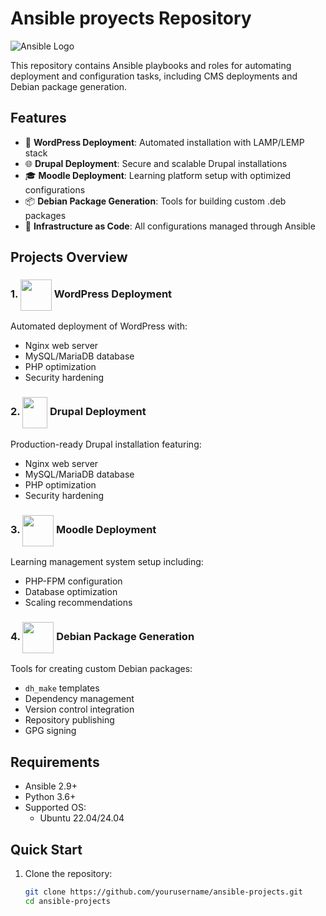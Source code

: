 # Ansible proyects Repository

![Ansible Logo](https://aprendolinux.com/wp-content/uploads/2023/02/ansible-1.png)

This repository contains Ansible playbooks and roles for automating deployment and configuration tasks, including CMS deployments and Debian package generation.

## Features

- 🚀 **WordPress Deployment**: Automated installation with LAMP/LEMP stack
- 🌐 **Drupal Deployment**: Secure and scalable Drupal installations
- 🎓 **Moodle Deployment**: Learning platform setup with optimized configurations
- 📦 **Debian Package Generation**: Tools for building custom .deb packages
- 🔧 **Infrastructure as Code**: All configurations managed through Ansible

## Projects Overview

### 1. <img src="https://static.vecteezy.com/system/resources/thumbnails/020/975/579/small/wordpress-logo-wordpress-icon-transparent-free-png.png" width="50" height="50" style="vertical-align: middle;"> WordPress Deployment

Automated deployment of WordPress with:

- Nginx web server
- MySQL/MariaDB database
- PHP optimization
- Security hardening

### 2. <img src="https://encrypted-tbn0.gstatic.com/images?q=tbn:ANd9GcQf1LVwmNoJSzxWmQc7jvUlpHxrV1QhAw2j7A&s" width="40" height="50" style="vertical-align: middle;"> Drupal Deployment

Production-ready Drupal installation featuring:

- Nginx web server
- MySQL/MariaDB database
- PHP optimization
- Security hardening

### 3. <img src="https://w7.pngwing.com/pngs/467/471/png-transparent-moodle-computer-icons-learning-management-system-content-management-system-others-miscellaneous-angle-text-thumbnail.png" width="50" height="50" style="vertical-align: middle;"> Moodle Deployment

Learning management system setup including:

- PHP-FPM configuration
- Database optimization
- Scaling recommendations

### 4. <img src="https://www.pngfind.com/pngs/m/131-1313955_debian-package-hd-png-download.png" width="50" height="50" style="vertical-align: middle;"> Debian Package Generation

Tools for creating custom Debian packages:

- `dh_make` templates
- Dependency management
- Version control integration
- Repository publishing
- GPG signing

## Requirements

- Ansible 2.9+
- Python 3.6+
- Supported OS:
  - Ubuntu 22.04/24.04


## Quick Start

1. Clone the repository:
   ```bash
   git clone https://github.com/yourusername/ansible-projects.git
   cd ansible-projects